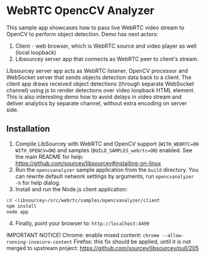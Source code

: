 # WebRTC OpencCV Analyzer

This sample app showcases how to pass live WebRTC video stream to OpenCV to perform object detection.
Demo has next actors:
1. Client - web browser, which is WebRTC source and video player as well (local loopback)
1. Libsourcey server app that connects as WebRTC peer to client's stream.

Libsourcey server app acts as WebRTC listener, OpenCV processor and WebSocket server that sends objects detection data back to a client.
The client app draws received object detections (through separate WebSocket channel) using js to render detections over video loopback HTML element.
This is also interesting demo how to avoid delays in video stream and deliver analytics by separate channel, without extra encoding on server side.

## Installation

1. Compile LibSourcey with WebRTC and OpenCV support (`WITH_WEBRTC=ON WITH_OPENCV=ON`) and samples (`BUILD_SAMPLES_webrtc=ON`) enabled. See the main README for help: https://github.com/sourcey/libsourcey#installing-on-linux
1. Run the `opencvanalyzer` sample application from the `build` directory.
You can rewrite default network settings by arguments, run `opencvanalyzer -h` for help dialog.
1. Install and run the Node.js client application:

~~~ bash
cd <libsourcey>/src/webrtc/samples/opencvanalyzer/client
npm install
node app
~~~

4. Finally, point your browser to: `http://localhost:4499`

IMPORTANT NOTICE!
Chrome: enable mixed content: `chrome --allow-running-insecure-content`
Firefox: this fix should be applied, until it is not merged to upstream project:
https://github.com/sourcey/libsourcey/pull/205